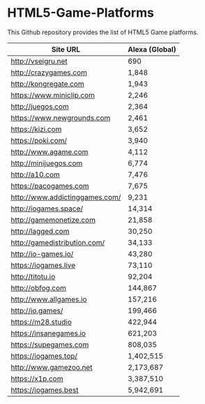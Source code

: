 # HTML5-Game-Platforms
This Github repository provides the list of HTML5 Game platforms.

| Site URL  | Alexa (Global) |
| ------------- | ------------- |
| http://vseigru.net  | 690  |
| http://crazygames.com  | 1,848  |
| http://kongregate.com  | 1,943  |
| https://www.miniclip.com  | 2,246  |
| http://juegos.com  | 2,364  |
| https://www.newgrounds.com  | 2,461  |
| https://kizi.com  | 3,652  |
| https://poki.com/  | 3,940  |
| http://www.agame.com  | 4,112  |
| http://minijuegos.com  | 6,774  |
| http://a10.com  | 7,476  |
| https://pacogames.com  | 7,675  |
| http://www.addictinggames.com/  | 9,231  |
| http://iogames.space/  | 14,314  |
| http://gamemonetize.com  | 21,858  |
| http://lagged.com  | 30,250  |
| http://gamedistribution.com/ | 34,133  |
| http://io-games.io/ | 43,280  |
| https://iogames.live | 73,110  |
| http://titotu.io  | 92,204  |
| http://obfog.com  | 144,867  |
| http://www.allgames.io  | 157,216  |
| http://io.games/  | 199,466  |
| https://m28.studio  | 422,944  |
| https://insanegames.io | 621,203 |
| https://supegames.com  | 808,035  |
| https://iogames.top/  | 1,402,515  |
| http://www.gamezoo.net  | 2,173,687  |
| https://x1p.com  | 3,387,510  |
| https://iogames.best  | 5,942,691  |
